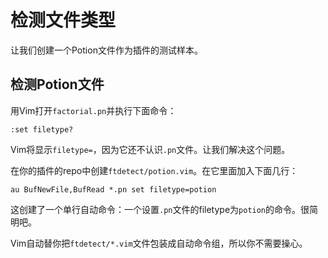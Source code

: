 
检测文件类型
===================

让我们创建一个Potion文件作为插件的测试样本。

检测Potion文件
----------------------

用Vim打开`factorial.pn`并执行下面命令：

    :set filetype?

Vim将显示`filetype=`，因为它还不认识`.pn`文件。让我们解决这个问题。

在你的插件的repo中创建`ftdetect/potion.vim`。在它里面加入下面几行：

    au BufNewFile,BufRead *.pn set filetype=potion

这创建了一个单行自动命令：一个设置`.pn`文件的filetype为`potion`的命令。很简明吧。

Vim自动替你把`ftdetect/*.vim`文件包装成自动命令组，所以你不需要操心。

